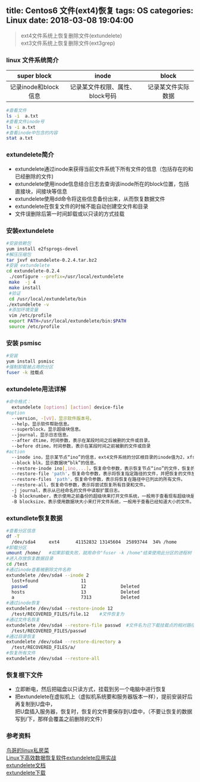 title: Centos6 文件(ext4)恢复
tags: OS
categories: Linux
date: 2018-03-08 19:04:00
---
>ext4文件系统上恢复删除文件(extundelete)  
ext3文件系统上恢复删除文件(ext3grep)

### linux 文件系统简介
 
| super block | inode | block |
| :---:   | :-------: | :-------: |
| 记录inode和block信息 | 记录某文件权限、属性、block号码 | 记录某文件实际数据 |
<!-- more -->
```bash
#查看文件
ls -i  a.txt
#查看文件inode号
ls -i a.txt
#查看inode中包含的内容
stat a.txt
```
### extundelete简介
* extundelete通过inode来获得当前文件系统下所有文件的信息（包括存在的和已经删除的文件)
* extundelete使用inode信息结合日志去查询该inode所在的block位置，包括直接块，间接块等信息
* extundelete使用dd命令将这些信息备份出来，从而恢复数据文件
* extundelete在恢复文件的时候不能自动创建空文件和目录
* 文件误删除后第一时间卸载或以只读的方式挂载

### 安装extundelete
```bash
#安装依赖包
yum install e2fsprogs-devel
#解压压缩包
tar jxvf extundelete-0.2.4.tar.bz2 
#安装 extundelete
cd extundelete-0.2.4
 ./configure --prefix=/usr/local/extundelete 
 make  -j 4 
 make install 
 #验证
 cd /usr/local/extundelete/bin   
./extundelete -v  
 #添加环境变量
 vim /etc/profile 
 export PATH=/usr/local/extundelete/bin:$PATH 
 source /etc/profile
```
### 安装 psmisc
```bash
#安装
yum install psmisc
#强制卸载被占用的分区
fuser -k 挂载点
```
### extundelete用法详解
```bash
#命令格式：
  extundelete [options] [action] device-file
#option
  --version, -[vV]，显示软件版本号。
  --help，显示软件帮助信息。
  --superblock，显示超级块信息。
  --journal，显示日志信息。
  --after dtime，时间参数，表示在某段时间之后被删的文件或目录。
  --before dtime，时间参数，表示在某段时间之前被删的文件或目录
#action
  --inode ino，显示某节点“ino”的信息，ext4文件系统的分区根目录的inode值为2，xfs分区根目录的inode值为64。 
  --block blk，显示数据块“blk”的信息。
  --restore-inode ino[,ino,...]，恢复命令参数，表示恢复节点“ino”的文件，恢复的文件会自动放在当前目录下的RESTORED_FILES文件夹中，使用节点编号作为扩展名。
  --restore-file 'path'，恢复命令参数，表示将恢复指定路径的文件，并把恢复的文件放在当前目录下的RECOVERED_FILES目录中。
  --restore-files 'path'，恢复命令参数，表示将恢复在路径中已列出的所有文件。
  --restore-all，恢复命令参数，表示将尝试恢复所有目录和文件。
  -j journal，表示从已经命名的文件中读取扩展日志。
  -b blocknumber，表示使用之前备份的超级块来打开文件系统，一般用于查看现有超级块是不是当前所要的文件。
  -B blocksize，表示使用数据块大小来打开文件系统，一般用于查看已经知道大小的文件。
```

### extundlete恢复数据
```bash
#查看分区信息
df -T
  /dev/sda4     ext4      41152832 13145604  25893744  34% /home
#卸载分区
umount /home/   #如果卸载失败，就用命令"fuser -k /home"结束使用此分区的进程树
#进入存放恢复数据目录
cd /test
#通过inode查看被删除文件名称
extundelete /dev/sda4 --inode 2
  lost+found                11
  passwd                    12             Deleted
  hosts                     13             Deleted
  a                         7313           Deleted
#通过inode恢复
extundelete /dev/sda4 --restore-inode 12
  /test/RECOVERED_FILES/file.12    #文件恢复为
#通过文件名恢复
extundelete /dev/sda4 --restore-file passwd  #文件名为已下载挂载点的相对路径
  /test/RECOVERED_FILES/passwd 
#通过目录恢复
extundelete /dev/sda4 --restore-directory a
  /test/RECOVERED_FILES/a/
#恢复所有文件
extundelete /dev/sda4 --restore-all
```
### 恢复根下文件
* 立即断电，然后把磁盘以只读方式，挂载到另一个电脑中进行恢复
* 把extundelete在虚拟机上（虚拟机系统要和服务器版本一样），提前安装好后再复制到U盘中，\
    把U盘插入服务器，恢复时，恢复的文件要保存到U盘中，（不要让恢复的数据写到/下，那样会覆盖之前删除的文件）
### 参考资料
[鸟哥的linux私房菜](http://linux.vbird.org/linux_basic/0230filesystem.php#harddisk-inode)  
[Linux下高效数据恢复软件extundelete应用实战](http://blog.51cto.com/ixdba/1566856)  
[extundelete文档](http://extundelete.sourceforge.net/)  
[extundelete下载](https://sourceforge.net/projects/extundelete/)  